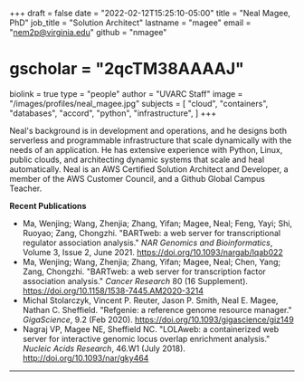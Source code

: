 +++
draft = false
date = "2022-02-12T15:25:10-05:00"
title = "Neal Magee, PhD"
job_title = "Solution Architect"
lastname = "magee"
email = "nem2p@virginia.edu"
github = "nmagee"
# gscholar = "2qcTM38AAAAJ"
biolink = true
type = "people"
author = "UVARC Staff"
image = "/images/profiles/neal_magee.jpg"
subjects = [
  "cloud",
  "containers",
  "databases",
  "accord",
  "python",
  "infrastructure",
]
+++

Neal's background is in development and operations, and he designs both serverless and programmable infrastructure 
that scale dynamically with the needs of an application. He has extensive experience with Python, Linux, 
public clouds, and architecting dynamic systems that scale and heal automatically. Neal is an AWS 
Certified Solution Architect and Developer, a member of the AWS Customer Council, and a Github Global 
Campus Teacher.

**Recent Publications**

- Ma, Wenjing; Wang, Zhenjia; Zhang, Yifan; Magee, Neal; Feng, Yayi; Shi, Ruoyao; Zang, Chongzhi. "BARTweb: a web server for transcriptional regulator association analysis." *NAR Genomics and Bioinformatics*, Volume 3, Issue 2, June 2021. https://doi.org/10.1093/nargab/lqab022
- Ma, Wenjing; Wang, Zhenjia; Zhang, Yifan; Magee, Neal; Chen, Yang; Zang, Chongzhi. "BARTweb: a web server for transcription factor association analysis." *Cancer Research* 80 (16 Supplement). https://doi.org/10.1158/1538-7445.AM2020-3214
- Michal Stolarczyk, Vincent P. Reuter, Jason P. Smith, Neal E. Magee, Nathan C. Sheffield. "Refgenie: a reference genome resource manager." *GigaScience*, 9.2 (Feb 2020). https://doi.org/10.1093/gigascience/giz149
- Nagraj VP, Magee NE, Sheffield NC. "LOLAweb: a containerized web server for interactive genomic locus overlap enrichment analysis." *Nucleic Acids Research*, 46.W1 (July 2018). http://doi.org/10.1093/nar/gky464

- - -
